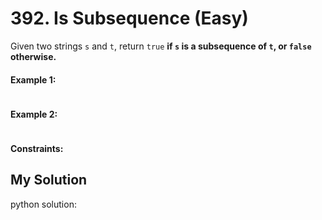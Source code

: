 # 392. Is Subsequence (Easy)

Given two strings `s` and `t`, return `true` **if `s` is a **subsequence** of `t`, or `false` otherwise.**

#### Example 1:

```c++

```


#### Example 2:

```python

```

#### Constraints:



## My Solution
python solution:
```python

```
```